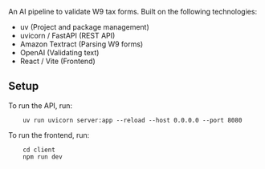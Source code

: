 An AI pipeline to validate W9 tax forms. Built on the following technologies:

- uv (Project and package management)
- uvicorn / FastAPI (REST API)
- Amazon Textract (Parsing W9 forms)
- OpenAI (Validating text)
- React / Vite (Frontend)

## Setup

To run the API, run:

```
    uv run uvicorn server:app --reload --host 0.0.0.0 --port 8080
```


To run the frontend, run:

```
    cd client
    npm run dev
```